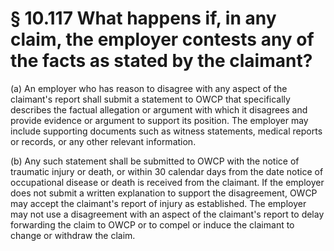 # § 10.117   What happens if, in any claim, the employer contests any of the facts as stated by the claimant?

(a) An employer who has reason to disagree with any aspect of the claimant's report shall submit a statement to OWCP that specifically describes the factual allegation or argument with which it disagrees and provide evidence or argument to support its position. The employer may include supporting documents such as witness statements, medical reports or records, or any other relevant information.


(b) Any such statement shall be submitted to OWCP with the notice of traumatic injury or death, or within 30 calendar days from the date notice of occupational disease or death is received from the claimant. If the employer does not submit a written explanation to support the disagreement, OWCP may accept the claimant's report of injury as established. The employer may not use a disagreement with an aspect of the claimant's report to delay forwarding the claim to OWCP or to compel or induce the claimant to change or withdraw the claim.




